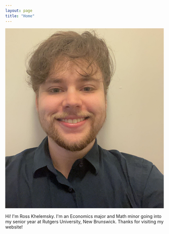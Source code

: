 ```yaml
---
layout: page
title: "Home"
---
```


![Me!](facepic.JPG)

Hi! I'm Ross Khelemsky. I'm an Economics major and Math minor going into my senior year at Rutgers University, New Brunswick. Thanks for visiting my website!
